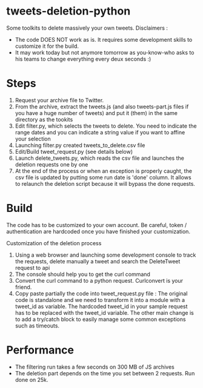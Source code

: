 # tweets-deletion-python
Some toolkits to delete massively your own tweets.
Disclaimers : 
* The code DOES NOT work as is. It requires some development skills to customize it for the build.
* It may work today but not anymore tomorrow as you-know-who asks to his teams to change everything every deux seconds :)
# Steps
1. Request your archive file to Twitter.
2. From the archive, extract the tweets.js (and also tweets-part<n>.js files if you have a huge number of tweets) and put it (them) in the same directory as the tookits
3. Edit filter.py, which selects the tweets to delete. You need to indicate the range dates and you can indicate a string value if you want to affine your selection
4. Launching filter.py created tweets_to_delete.csv file
5. Edit/Build tweet_request.py (see details below)
6. Launch delete_tweets.py, which reads the csv file and launches the deletion requests one by one
7. At the end of the process or when an exception is properly caught, the csv file is updated by putting some run date is 'done' column. It allows to relaunch the deletion script because it will bypass the done requests.
# Build
The code has to be customized to your own account. Be careful, token / authentication are hardcoded once you have finished your customization.

  Customization of the deletion process
1. Using a web browser and launching some development console to track the requests, delete manually a tweet and search the DeleteTweet request to api
2. The console should help you to get the curl command
3. Convert the curl command to a python request. Curlconvert is your friend.
4. Copy paste partially the code into tweet_request.py file : The original code is standalone and we need to transform it into a module with a tweet_id as variable. The hardcoded tweet_id in your sample request has to be replaced with the tweet_id variable. The other main change is to add a try/catch block to easily manage some common exceptions such as timeouts.
# Performance
* The filtering run takes a few seconds on 300 MB of JS archives
* The deletion part depends on the time you set between 2 requests. Run done on 25k. 
